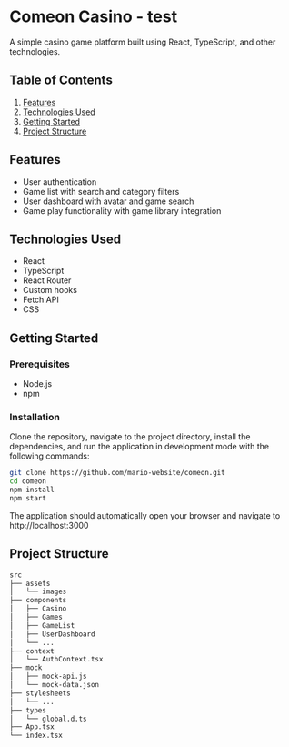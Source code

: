 # Comeon Casino - test

A simple casino game platform built using React, TypeScript, and other technologies.

## Table of Contents

1. [Features](#features)
2. [Technologies Used](#technologies-used)
3. [Getting Started](#getting-started)
4. [Project Structure](#project-structure)

## Features

- User authentication
- Game list with search and category filters
- User dashboard with avatar and game search
- Game play functionality with game library integration

## Technologies Used

- React
- TypeScript
- React Router
- Custom hooks
- Fetch API
- CSS

## Getting Started

### Prerequisites

- Node.js
- npm

### Installation

Clone the repository, navigate to the project directory, install the dependencies, and run the application in development mode with the following commands:

```bash
git clone https://github.com/mario-website/comeon.git
cd comeon
npm install
npm start
```

The application should automatically open your browser and navigate to
http://localhost:3000

## Project Structure
```bash
src
├── assets
│   └── images
├── components
│   ├── Casino
│   ├── Games
│   ├── GameList
│   ├── UserDashboard
│   └── ...
├── context
│   └── AuthContext.tsx
├── mock
│   ├── mock-api.js
│   └── mock-data.json
├── stylesheets
│   └── ...
├── types
│   └── global.d.ts
├── App.tsx
└── index.tsx
```